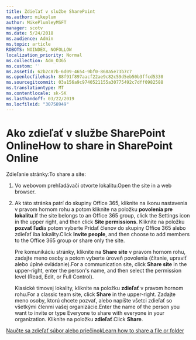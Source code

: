 ```yaml
---
title: Zdieľať v službe SharePoint
ms.author: mikeplum
author: MikePlumleyMSFT
manager: scotv
ms.date: 5/24/2018
ms.audience: Admin
ms.topic: article
ROBOTS: NOINDEX, NOFOLLOW
localization_priority: Normal
ms.collection: Adm_O365
ms.custom: ''
ms.assetid: 62b2c87b-6d09-4654-9bf0-868a5e73b7c7
ms.openlocfilehash: 88f91f897aacf22ae9c82c59d5eb50b3ffcd5330
ms.sourcegitcommit: 03a156a9c9740521155a30775492c7dff0982588
ms.translationtype: MT
ms.contentlocale: sk-SK
ms.lasthandoff: 03/22/2019
ms.locfileid: "30758949"
---
```

# <a name="how-to-share-in-sharepoint-online"></a><span data-ttu-id="b3299-102">Ako zdieľať v službe SharePoint Online</span><span class="sxs-lookup"><span data-stu-id="b3299-102">How to share in SharePoint Online</span></span>

<span data-ttu-id="b3299-103">Zdieľanie stránky:</span><span class="sxs-lookup"><span data-stu-id="b3299-103">To share a site:</span></span>
  
1. <span data-ttu-id="b3299-104">Vo webovom prehľadávači otvorte lokalitu.</span><span class="sxs-lookup"><span data-stu-id="b3299-104">Open the site in a web browser.</span></span>
    
2. <span data-ttu-id="b3299-105">Ak táto stránka patrí do skupiny Office 365, kliknite na ikonu nastavenia v pravom hornom rohu a potom kliknite na položku **povolenia pre lokalitu**.</span><span class="sxs-lookup"><span data-stu-id="b3299-105">If the site belongs to an Office 365 group, click the Settings icon in the upper right, and then click **Site permissions**.</span></span> <span data-ttu-id="b3299-106">Kliknite na položku **pozvať ľudí**a potom vyberte Pridať členov do skupiny Office 365 alebo zdieľať iba lokality.</span><span class="sxs-lookup"><span data-stu-id="b3299-106">Click **Invite people**, and then choose to add members to the Office 365 group or share only the site.</span></span> 
    
    <span data-ttu-id="b3299-107">Pre komunikáciu stránky, kliknite na **Share site** v pravom hornom rohu, zadajte meno osoby a potom vyberte úroveň povolenia (čítanie, upraviť alebo úplné ovládanie).</span><span class="sxs-lookup"><span data-stu-id="b3299-107">For a communication site, click **Share site** in the upper-right, enter the person's name, and then select the permission level (Read, Edit, or Full Control).</span></span> 
    
    <span data-ttu-id="b3299-108">Klasické tímovej lokality, kliknite na položku **zdieľať** v pravom hornom rohu.</span><span class="sxs-lookup"><span data-stu-id="b3299-108">For a classic team site, click **Share** in the upper-right.</span></span> <span data-ttu-id="b3299-109">Zadajte meno osoby, ktorú chcete pozvať, alebo napíšte všetci zdieľať so všetkými členmi vašej organizácie.</span><span class="sxs-lookup"><span data-stu-id="b3299-109">Enter the name of the person you want to invite or type Everyone to share with everyone in your organization.</span></span> <span data-ttu-id="b3299-110">Kliknite na položku **zdieľať**.</span><span class="sxs-lookup"><span data-stu-id="b3299-110">Click **Share**.</span></span>
    
[<span data-ttu-id="b3299-111">Naučte sa zdieľať súbor alebo priečinok</span><span class="sxs-lookup"><span data-stu-id="b3299-111">Learn how to share a file or folder</span></span>](https://go.microsoft.com/fwlink/?linkid=511430)
  

